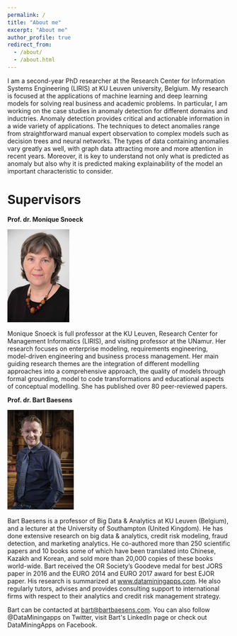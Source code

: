 ```yaml
---
permalink: /
title: "About me"
excerpt: "About me"
author_profile: true
redirect_from: 
  - /about/
  - /about.html
---
```



I am a second-year PhD researcher at the Research Center for Information Systems Engineering (LIRIS) at KU Leuven university, Belgium. My research is focused at the applications of machine learning and deep learning models for solving real business and academic problems. In particular, I am working on the case studies in anomaly detection for different domains and inductries. Anomaly detection provides critical and actionable information in a wide variety of applications. The techniques to detect anomalies range from straightforward manual expert observation to complex models such as decision trees and neural networks. The types of data containing anomalies vary greatly as well, with graph data attracting more and more attention in recent years. Moreover, it is key to understand not only what is predicted as anomaly but also why it is predicted making explainability of the model an important characteristic to consider.  

Supervisors 
======

**Prof. dr. Monique Snoeck**

![Monique Snoeck](/images/foto1.png)

Monique Snoeck is full professor at the KU Leuven, Research Center for Management Informatics (LIRIS), and visiting professor at the UNamur. Her research focuses on enterprise modeling, requirements engineering, model-driven engineering and business process management. Her main guiding research themes are the integration of different modelling approaches into a comprehensive approach, the quality of models through formal grounding, model to code transformations and educational aspects of conceptual modelling. She has published over 80 peer-reviewed papers.

**Prof. dr. Bart Baesens**

<img src="/images/foto2.jpg" width="150">

Bart Baesens is a professor of Big Data & Analytics at KU Leuven (Belgium), and a lecturer at the University of Southampton (United Kingdom). He has done extensive research on big data & analytics, credit risk modeling, fraud detection, and marketing analytics. He co-authored more than 250 scientific papers and 10 books some of which have been translated into Chinese, Kazakh and Korean, and sold more than 20,000 copies of these books world-wide. Bart received the OR Society’s Goodeve medal for best JORS paper in 2016 and the EURO 2014 and EURO 2017 award for best EJOR paper. His research is summarized at www.dataminingapps.com. He also regularly tutors, advises and provides consulting support to international firms with respect to their analytics and credit risk management strategy.

Bart can be contacted at bart@bartbaesens.com. You can also follow @DataMiningapps on Twitter, visit Bart's LinkedIn page or check out DataMiningApps on Facebook.
